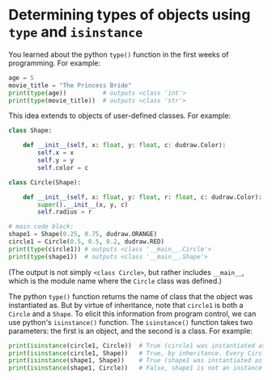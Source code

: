 # Determining types of objects using `type` and `isinstance`

You learned about the python `type()` function in the first weeks of programming. For example:

```python
age = 5
movie_title = "The Princess Bride"
print(type(age))          # outputs <class 'int'>
print(type(movie_title))  # outputs <class 'str'>
```

This idea extends to objects of user-defined classes. For example:
```python
class Shape:

    def __init__(self, x: float, y: float, c: dudraw.Color):
        self.x = x
        self.y = y
        self.color = c

class Circle(Shape):

    def __init__(self, x: float, y: float, r: float, c: dudraw.Color):
        super().__init__(x, y, c)
        self.radius = r

# main code block:
shape1 = Shape(0.25, 0.75, dudraw.ORANGE)
circle1 = Circle(0.5, 0.5, 0.2, dudraw.RED)
print(type(circle1)) # outputs <class '__main__.Circle'>
print(type(shape1))  # outputs <class '__main__.Shape'>
```

(The output is not simply `<class Circle>`, but rather includes `__main__`, which is the module name where the `Circle` class was defined.)

The python `type()` function returns the name of class that the object was instantiated as. But by virtue of inheritance, note that `circle1` is both a `Circle` and a `Shape`. To elicit this information from program control, we can use python's `isinstance()` function. The `isinstance()` function takes two parameters: the first is an object, and the second is a class. For example:

```python
print(isinstance(circle1, Circle))  # True (circle1 was instantiated as a Circle)
print(isinstance(circle1, Shape))   # True, by inheritance. Every Circle is a Shape
print(isinstance(shape1, Shape))    # True (shape1 was instantiated as a Shape)
print(isinstance(shape1, Circle))   # False, shape1 is not an instance of the child class Circle
```